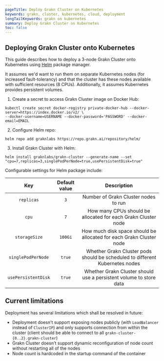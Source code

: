 ```yaml
---
pageTitle: Deploy Grakn Cluster on Kubernetes
keywords: grakn, cluster, kubernetes, cloud, deployment
longTailKeywords: grakn on kubernetes
summary: Deploy Grakn Cluster on Kubernetes
toc: false
---
```


## Deploying Grakn Cluster onto Kubernetes

This guide describes how to deploy a 3-node Grakn Cluster onto Kubernetes using [Helm](https://helm.sh/) package manager.

It assumes we'd want to run them on separate Kubernetes nodes (for increased fault-tolerancy)
and that the cluster has these nodes available with sufficient resources (8 CPUs).
Additionally, it assumes Kubernetes provides persistent volumes.

1. Create a secret to access Grakn Cluster image on Docker Hub:

```
kubectl create secret docker-registry private-docker-hub --docker-server=https://index.docker.io/v2/ \
--docker-username=USERNAME --docker-password='PASSWORD' --docker-email=EMAIL
```

2. Configure Helm repo:

```
helm repo add graknlabs https://repo.grakn.ai/repository/helm/
```


3. Install Grakn Cluster with Helm:
```
helm install graknlabs/grakn-cluster --generate-name --set "cpu=7,replicas=3,singlePodPerNode=true,usePersistentDisk=true"
```

Configurable settings for Helm package include:

| Key | Default value | Description
| :----------------: | :------:| :--------------------------------------------------------------------------: |
| `replicas`         | `3`     | Number of Grakn Cluster nodes to run                                         |
| `cpu`              | `7`     | How many CPUs should be allocated for each Grakn Cluster node                |
| `storageSize`      | `100Gi` | How much disk space should be allocated for each Grakn Cluster node          |
| `singlePodPerNode` | `true`  | Whether Grakn Cluster pods should be scheduled to different Kubernetes nodes |
| `usePersistentDisk`| `true`  | Whether Grakn Cluster should use a persistent volume to store data           |


## Current limitations

Deployment has several limitations which shall be resolved in future:

* Deployment doesn't support exposing nodes publicly (with `LoadBalancer` instead of `ClusterIP`) and only
supports connection from within the cluster (client should be able to connect to all `grakn-cluster-{0..2}.grakn-cluster`)
* Grakn Cluster doesn't support dynamic reconfiguration of node count without restarting all of the nodes
* Node count is hardcoded in the startup command of the container

